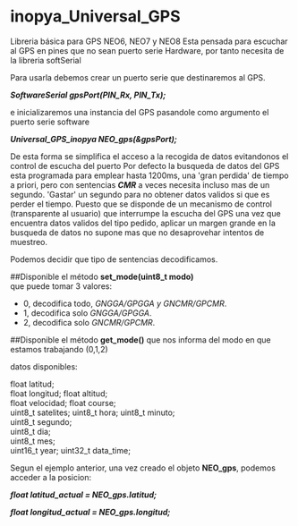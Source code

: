 # inopya_Universal_GPS
Libreria básica para GPS NEO6, NEO7 y NEO8
Esta pensada para escuchar  al GPS en pines que no sean puerto serie Hardware, por tanto necesita de la libreria softSerial

Para usarla debemos crear un puerto serie que destinaremos al GPS.

***SoftwareSerial gpsPort(PIN_Rx, PIN_Tx);***

e inicializaremos una instancia del GPS pasandole como argumento el puerto serie software

***Universal_GPS_inopya NEO_gps(&gpsPort);*** 

De esta forma se simplifica el acceso a la recogida  de datos evitandonos el control de escucha del puerto
Por defecto la busqueda de datos del GPS esta programada para emplear hasta 1200ms, 
una 'gran perdida' de tiempo a priori, pero con sentencias ***CMR*** a veces necesita incluso mas de un segundo.
'Gastar' un segundo para no obtener datos validos si que es perder el tiempo. 
Puesto que se disponde de un mecanismo de control  (transparente al usuario) que interrumpe la escucha del GPS una vez que encuentra datos validos del tipo pedido, aplicar un margen grande en la busqueda de datos no supone mas que no desaprovehar intentos de muestreo.

Podemos decidir que tipo de sentencias decodificamos.

##Disponible el método **set_mode(uint8_t modo)**  
que puede tomar 3 valores:
- 0, decodifica todo, *GNGGA/GPGGA y GNCMR/GPCMR*.
- 1, decodifica solo *GNGGA/GPGGA*.
- 2, decodifica solo *GNCMR/GPCMR*.

##Disponible el método **get_mode()** 
que nos informa del modo en que estamos trabajando (0,1,2)

datos disponibles:

  float 	  latitud;  
  float 	  longitud; 
  float 	  altitud;  
  float 	  velocidad;
  float 	  course;  
  uint8_t   satelites;
  uint8_t   hora; 
  uint8_t   minuto;   
  uint8_t   segundo;  
  uint8_t   dia;  
  uint8_t   mes;  
  uint16_t  year;
  uint32_t  data_time; 
  
Segun el ejemplo anterior, una vez creado el objeto **NEO_gps**, podemos acceder a la posicion:

***float latitud_actual = NEO_gps.latitud;***

***float longitud_actual = NEO_gps.longitud;***

